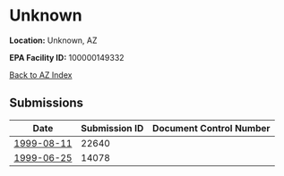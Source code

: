 # Unknown

**Location:** Unknown, AZ

**EPA Facility ID:** 100000149332

[Back to AZ Index](../../index.md)

## Submissions

| Date | Submission ID | Document Control Number |
|------|--------------|-------------------------|
| [1999-08-11](submissions/22640.md) | 22640 |  |
| [1999-06-25](submissions/14078.md) | 14078 |  |
